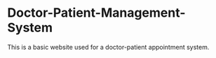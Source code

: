 # Doctor-Patient-Management-System
This is a basic website used for a doctor-patient appointment system.
